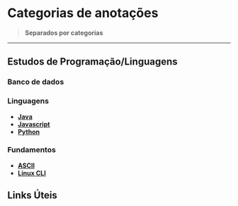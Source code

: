 <link rel="stylesheet" type="text/css" href="./CSS/dark-theme.css">

# Categorias de anotações 
>**Separados por categorias**

---
## Estudos de Programação/Linguagens
### Banco de dados

### Linguagens
- **[Java](./Linguagens/Java/Index.md)**
- **[Javascript](./Linguagens/Javascript/Index.md)**
- **[Python](./Linguagens/Python/Index.md)**

### Fundamentos
- **[ASCII](./Linguagens/Fundamentos/ASCII.md)**
- **[Linux CLI](./Linguagens/LinuxCLI/Index.md)**
  
## Links Úteis

